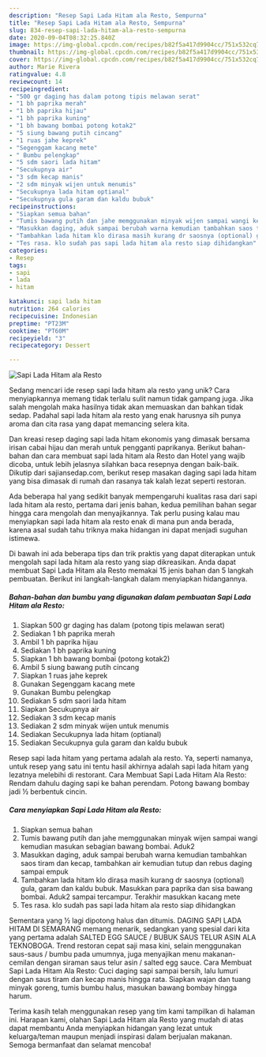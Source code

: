 ```yaml
---
description: "Resep Sapi Lada Hitam ala Resto, Sempurna"
title: "Resep Sapi Lada Hitam ala Resto, Sempurna"
slug: 834-resep-sapi-lada-hitam-ala-resto-sempurna
date: 2020-09-04T08:32:25.840Z
image: https://img-global.cpcdn.com/recipes/b82f5a417d9904cc/751x532cq70/sapi-lada-hitam-ala-resto-foto-resep-utama.jpg
thumbnail: https://img-global.cpcdn.com/recipes/b82f5a417d9904cc/751x532cq70/sapi-lada-hitam-ala-resto-foto-resep-utama.jpg
cover: https://img-global.cpcdn.com/recipes/b82f5a417d9904cc/751x532cq70/sapi-lada-hitam-ala-resto-foto-resep-utama.jpg
author: Marie Rivera
ratingvalue: 4.8
reviewcount: 14
recipeingredient:
- "500 gr daging has dalam potong tipis melawan serat"
- "1 bh paprika merah"
- "1 bh paprika hijau"
- "1 bh paprika kuning"
- "1 bh bawang bombai potong kotak2"
- "5 siung bawang putih cincang"
- "1 ruas jahe keprek"
- "Segenggam kacang mete"
- " Bumbu pelengkap"
- "5 sdm saori lada hitam"
- "Secukupnya air"
- "3 sdm kecap manis"
- "2 sdm minyak wijen untuk menumis"
- "Secukupnya lada hitam optianal"
- "Secukupnya gula garam dan kaldu bubuk"
recipeinstructions:
- "Siapkan semua bahan"
- "Tumis bawang putih dan jahe memggunakan minyak wijen sampai wangi kemudian masukan sebagian bawang bombai. Aduk2"
- "Masukkan daging, aduk sampai berubah warna kemudian tambahkan saos tiram dan kecap, tambahkan air kemudian tutup dan rebus daging sampai empuk"
- "Tambahkan lada hitam klo dirasa masih kurang dr saosnya (optional) gula, garam dan kaldu bubuk. Masukkan para paprika dan sisa bawang bombai. Aduk2 sampai tercampur. Terakhir masukkan kacang mete"
- "Tes rasa. klo sudah pas sapi lada hitam ala resto siap dihidangkan"
categories:
- Resep
tags:
- sapi
- lada
- hitam

katakunci: sapi lada hitam 
nutrition: 264 calories
recipecuisine: Indonesian
preptime: "PT23M"
cooktime: "PT60M"
recipeyield: "3"
recipecategory: Dessert

---
```



![Sapi Lada Hitam ala Resto](https://img-global.cpcdn.com/recipes/b82f5a417d9904cc/751x532cq70/sapi-lada-hitam-ala-resto-foto-resep-utama.jpg)

Sedang mencari ide resep sapi lada hitam ala resto yang unik? Cara menyiapkannya memang tidak terlalu sulit namun tidak gampang juga. Jika salah mengolah maka hasilnya tidak akan memuaskan dan bahkan tidak sedap. Padahal sapi lada hitam ala resto yang enak harusnya sih punya aroma dan cita rasa yang dapat memancing selera kita.

Dan kreasi resep daging sapi lada hitam ekonomis yang dimasak bersama irisan cabai hijau dan merah untuk pengganti paprikanya. Berikut bahan-bahan dan cara membuat sapi lada hitam ala Resto dan Hotel yang wajib dicoba, untuk lebih jelasnya silahkan baca resepnya dengan baik-baik. Dikutip dari sajiansedap.com, berikut resep masakan daging sapi lada hitam yang bisa dimasak di rumah dan rasanya tak kalah lezat seperti restoran.

Ada beberapa hal yang sedikit banyak mempengaruhi kualitas rasa dari sapi lada hitam ala resto, pertama dari jenis bahan, kedua pemilihan bahan segar hingga cara mengolah dan menyajikannya. Tak perlu pusing kalau mau menyiapkan sapi lada hitam ala resto enak di mana pun anda berada, karena asal sudah tahu triknya maka hidangan ini dapat menjadi suguhan istimewa.


Di bawah ini ada beberapa tips dan trik praktis yang dapat diterapkan untuk mengolah sapi lada hitam ala resto yang siap dikreasikan. Anda dapat membuat Sapi Lada Hitam ala Resto memakai 15 jenis bahan dan 5 langkah pembuatan. Berikut ini langkah-langkah dalam menyiapkan hidangannya.

<!--inarticleads1-->

##### Bahan-bahan dan bumbu yang digunakan dalam pembuatan Sapi Lada Hitam ala Resto:

1. Siapkan 500 gr daging has dalam (potong tipis melawan serat)
1. Sediakan 1 bh paprika merah
1. Ambil 1 bh paprika hijau
1. Sediakan 1 bh paprika kuning
1. Siapkan 1 bh bawang bombai (potong kotak2)
1. Ambil 5 siung bawang putih cincang
1. Siapkan 1 ruas jahe keprek
1. Gunakan Segenggam kacang mete
1. Gunakan  Bumbu pelengkap
1. Sediakan 5 sdm saori lada hitam
1. Siapkan Secukupnya air
1. Sediakan 3 sdm kecap manis
1. Sediakan 2 sdm minyak wijen untuk menumis
1. Sediakan Secukupnya lada hitam (optianal)
1. Sediakan Secukupnya gula garam dan kaldu bubuk


Resep sapi lada hitam yang pertama adalah ala resto. Ya, seperti namanya, untuk resep yang satu ini tentu hasil akhirnya adalah sapi lada hitam yang lezatnya melebihi di restorant. Cara Membuat Sapi Lada Hitam Ala Resto: Rendam dahulu daging sapi ke bahan perendam. Potong bawang bombay jadi ½ berbentuk cincin. 

<!--inarticleads2-->

##### Cara menyiapkan Sapi Lada Hitam ala Resto:

1. Siapkan semua bahan
1. Tumis bawang putih dan jahe memggunakan minyak wijen sampai wangi kemudian masukan sebagian bawang bombai. Aduk2
1. Masukkan daging, aduk sampai berubah warna kemudian tambahkan saos tiram dan kecap, tambahkan air kemudian tutup dan rebus daging sampai empuk
1. Tambahkan lada hitam klo dirasa masih kurang dr saosnya (optional) gula, garam dan kaldu bubuk. Masukkan para paprika dan sisa bawang bombai. Aduk2 sampai tercampur. Terakhir masukkan kacang mete
1. Tes rasa. klo sudah pas sapi lada hitam ala resto siap dihidangkan


Sementara yang ½ lagi dipotong halus dan ditumis. DAGING SAPI LADA HITAM DI SEMARANG memang menarik, sedangkan yang spesial dari kita yang pertama adalah SALTED EGG SAUCE / BUBUK SAUS TELUR ASIN ALA TEKNOBOGA. Trend restoran cepat saji masa kini, selain menggunakan saus-saus / bumbu pada umumnya, juga menyajikan menu makanan-cemilan dengan siraman saus telur asin / salted egg sauce. Cara Membuat Sapi Lada Hitam Ala Resto: Cuci daging sapi sampai bersih, lalu lumuri dengan saus tiram dan kecap manis hingga rata. Siapkan wajan dan tuang minyak goreng, tumis bumbu halus, masukan bawang bombay hingga harum. 

Terima kasih telah menggunakan resep yang tim kami tampilkan di halaman ini. Harapan kami, olahan Sapi Lada Hitam ala Resto yang mudah di atas dapat membantu Anda menyiapkan hidangan yang lezat untuk keluarga/teman maupun menjadi inspirasi dalam berjualan makanan. Semoga bermanfaat dan selamat mencoba!
